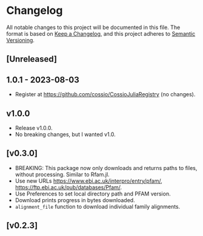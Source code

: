 # Changelog

All notable changes to this project will be documented in this file. The format is based on [Keep a Changelog](https://keepachangelog.com/en/1.0.0/), and this project adheres to [Semantic Versioning](https://semver.org/spec/v2.0.0.html).

## [Unreleased]

## 1.0.1 - 2023-08-03

- Register at https://github.com/cossio/CossioJuliaRegistry (no changes).

## v1.0.0

- Release v1.0.0.
- No breaking changes, but I wanted v1.0.

## [v0.3.0]

- BREAKING: This package now only downloads and returns paths to files, without processing. Similar to Rfam.jl.
- Use new URLs https://www.ebi.ac.uk/interpro/entry/pfam/, https://ftp.ebi.ac.uk/pub/databases/Pfam/.
- Use Preferences to set local directory path and PFAM version.
- Download prints progress in bytes downloaded.
- `alignment_file` function to download individual family alignments.

## [v0.2.3]